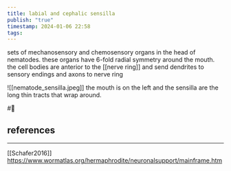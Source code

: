 ```yaml
---
title: labial and cephalic sensilla
publish: "true"
timestamp: 2024-01-06 22:58
tags:
---
```

sets of mechanosensory and chemosensory organs in the head of nematodes. these organs have 6-fold radial symmetry around the mouth. the cell bodies are anterior to the [[nerve ring]] and send dendrites to sensory endings and axons to nerve ring


![[nematode_sensilla.jpeg]]
the mouth is on the left and the sensilla are the long thin tracts that wrap around. 

#🥚 
## references
---
[[Schafer2016]]
https://www.wormatlas.org/hermaphrodite/neuronalsupport/mainframe.htm